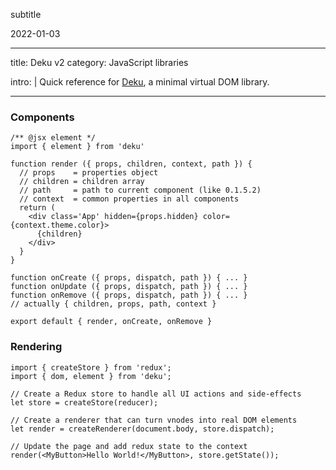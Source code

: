 subtitle

2022-01-03

------------------------------------------------------------------------

title: Deku v2 category: JavaScript libraries

intro: | Quick reference for [Deku](https://www.npmjs.com/package/deku), a minimal virtual DOM library.

------------------------------------------------------------------------

### Components

    /** @jsx element */
    import { element } from 'deku'

    function render ({ props, children, context, path }) {
      // props    = properties object
      // children = children array
      // path     = path to current component (like 0.1.5.2)
      // context  = common properties in all components
      return (
        <div class='App' hidden={props.hidden} color={context.theme.color}>
          {children}
        </div>
      }
    }

    function onCreate ({ props, dispatch, path }) { ... }
    function onUpdate ({ props, dispatch, path }) { ... }
    function onRemove ({ props, dispatch, path }) { ... }
    // actually { children, props, path, context }

    export default { render, onCreate, onRemove }

### Rendering

    import { createStore } from 'redux';
    import { dom, element } from 'deku';

    // Create a Redux store to handle all UI actions and side-effects
    let store = createStore(reducer);

    // Create a renderer that can turn vnodes into real DOM elements
    let render = createRenderer(document.body, store.dispatch);

    // Update the page and add redux state to the context
    render(<MyButton>Hello World!</MyButton>, store.getState());
